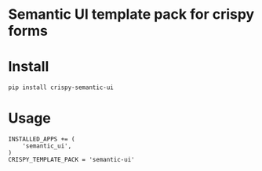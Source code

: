 Semantic UI template pack for crispy forms
==========================================

Install
=======

    pip install crispy-semantic-ui
    

Usage
=====

    INSTALLED_APPS += (
        'semantic_ui',
    )
    CRISPY_TEMPLATE_PACK = 'semantic-ui'
